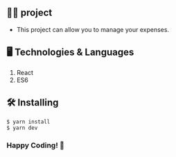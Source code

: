 ## 👩‍💻 project

- This project can allow you to manage your expenses.

## 🖥 Technologies & Languages

1. React
2. ES6


## 🛠 Installing

```
$ yarn install
$ yarn dev
```

### Happy Coding! 🚀
